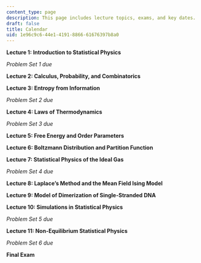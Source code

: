 ```yaml
---
content_type: page
description: This page includes lecture topics, exams, and key dates.
draft: false
title: Calendar
uid: 1e96c9c6-44e1-4191-8866-61676397b8a0
---
```

**Lecture 1: Introduction to Statistical Physics**

*Problem Set 1 due*

**Lecture 2: Calculus, Probability, and Combinatorics**

**Lecture 3: Entropy from Information**

*Problem Set 2 due*

**Lecture 4: Laws of Thermodynamics**

*Problem Set 3 due*

**Lecture 5: Free Energy and Order Parameters**

**Lecture 6: Boltzmann Distribution and Partition Function**

**Lecture 7: Statistical Physics of the Ideal Gas**

*Problem Set 4 due*

**Lecture 8: Laplace’s Method and the Mean Field Ising Model**

**Lecture 9: Model of Dimerization of Single-Stranded DNA**

**Lecture 10: Simulations in Statistical Physics**

*Problem Set 5 due*

**Lecture 11: Non-Equilibrium Statistical Physics**

*Problem Set 6 due*

**Final Exam**